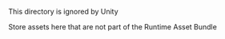 This directory is ignored by Unity


Store assets here that are not part of the Runtime Asset Bundle